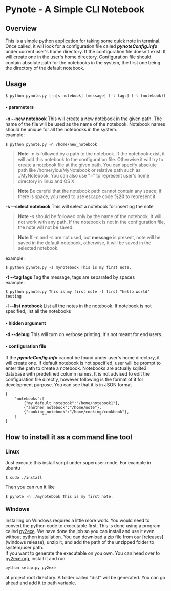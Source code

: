 #   Pynote - A Simple CLI Notebook

##  Overview  
This is a simple python application for taking some quick note in terminal.
Once called, it will look for a configuration file called __*pynoteConfig.info*__ under
current user's home directory. If the configuration file doesn't exist. It will
create one in the user's home directory. Configuration file should contain
absolute path for the notebooks in the system, the first one being the directory
of the default notebook.  
## Usage  

    $ python pynote.py [-n|s notebook] [message] [-t tags] [-l (notebook)]

#### • parameters  
__-n --new notebook__ This will create a **n**ew notebook in the given path. The name of the file will be used as the name of the notebook. Notebook names should be unique for all the notebooks in the system.  
example:

    $ python pynote.py -n /home/new_notebook

> **Note** -n is followed by a path to the notebook. If the notebook exist, it will add this notebook to the configuration file. Otherwise it will try to create a notebook file at the given path. You can specify absolute path like /home/yiou/MyNotebook or relative path such as ./MyNotebook. You can also use "~" to represent user's home directory in linux and OS X.

> **Note** Be careful that the notebook path cannot contain any space, if there is space, you need to use escape code **%20** to represent it

__-s --select notebook__ This will **s**elect a notebook for inserting the note  

> **Note** -s should be followed only by the name of the notebook. It will not work with any path. If the notebook is not in the configuration file, the note will not be saved.




[//]: # ( __message__ If message is given as parameter, then the message will be saved to a chosen notebook, and the program will exit. If message is empty, you will enter interactive mode, in which you can do more advanced stuff other than inserting notes.  )

> **Note** If -n and -s are not used, but __message__ is present, note will be saved in the default notebook, otherwise, it will be saved in the selected notebook.

example:  

    $ python pynote.py -s mynotebook This is my first note.



__-t --tag tags__  Tag the message, tags are separated by spaces  
example:

    $ python pynote.py This is my first note -t first "hello world" testing

__-l --list notebook__ List all the notes in the notebook. If notebook is not specified, list all the notebooks  

#### • hidden argument  
__-d --debug__ This will turn on verbose printing. It's not meant for end users.   

#### • configuration file
If the __*pynoteConfig.info*__ cannot be found under user's home directory, it will create one. If default notebook is not specified, user will be prompt to enter the path to create a notebook. Notebooks are actually sqlite3 database with predefined column names. It is not advised to edit the configuration file directly, however following is the format of it for development purpose. You can see that it is in JSON format  

    {
        "notebooks":[
            {"my_default_notebook":"/home/notebook1"},
            {"another notebook":"/home/note"},
            {"cooking_notebook":"/home/cooking/cookbook"},
        ]
    }

## How to install it as a command line tool  
### Linux  
Just execute this install script under superuser mode. For example in ubuntu

    $ sudo ./install

Then you can run it like

    $ pynote -n ./mynotebook This is my first note.
### Windows  
Installing on Windows requires a little more work. You would need to convert the python code to executable first. This is done using a program called [py2exe](py2exe). We have done the job so you can install and use it even without python installation. You can download a zip file from our [releases](windows release), unzip it, and add the path of the unzipped folder to system/user path.  
 If you want to generate the executable on you own. You can head over to [py2exe.org](py2exe), install it and run

    python setup.py py2exe

 at project root directory. A folder called "dist" will be generated. You can go ahead and add it to path variable.

 [py2exe]:  http://www.py2exe.org/
 [windows release]: https://github.com/yiochen/Pynote/releases
